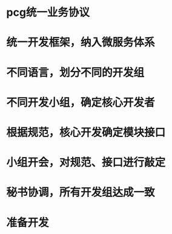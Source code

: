 # pcg统一业务协议

# 统一开发框架，纳入微服务体系

# 不同语言，划分不同的开发组

# 不同开发小组，确定核心开发者

# 根据规范，核心开发确定模块接口

# 小组开会，对规范、接口进行敲定

# 秘书协调，所有开发组达成一致

# 准备开发